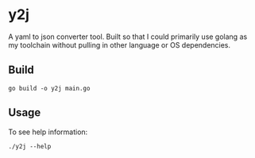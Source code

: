 # y2j
A yaml to json converter tool.
Built so that I could primarily use golang as my toolchain without pulling in other language or OS dependencies.

## Build

```
go build -o y2j main.go
```

## Usage

To see help information:
```
./y2j --help
```